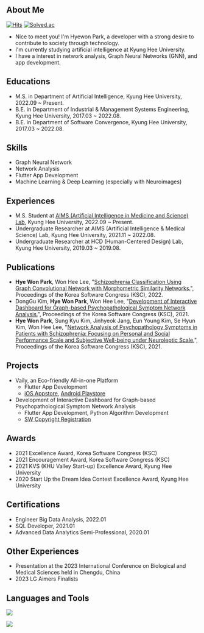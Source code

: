 ## About Me
[![Hits](https://hits.seeyoufarm.com/api/count/incr/badge.svg?url=https%3A%2F%2Fgithub.com%2F2017100898&count_bg=%2398C0E6&title_bg=%23555555&icon=github.svg&icon_color=%23E7E7E7&title=Github&edge_flat=false)](https://hits.seeyoufarm.com)
[![Solved.ac](https://mazassumnida.wtf/api/mini/generate_badge?boj=mymelody)](https://solved.ac/mymelody)

* Nice to meet you! I'm Hyewon Park, a developer with a strong desire to contribute to society through technology.
* I'm currently studying artificial intelligence at Kyung Hee University.
* I have a interest in network analysis, Graph Neural Networks (GNN), and app development.


## Educations 
* M.S. in Department of Artificial Intelligence, Kyung Hee University, 2022.09 ~ Present.
* B.E. in Department of Industrial & Management Systems Engineering, Kyung Hee University, 2017.03 ~ 2022.08.
* B.E. in Department of Software Convergence, Kyung Hee University, 2017.03 ~ 2022.08.

## Skills
* Graph Neural Network
* Network Analysis
* Flutter App Development
* Machine Learning & Deep Learning (especially with Neuroimages)

## Experiences
* M.S. Student at [AIMS (Artificial Intelligence in Medicine and Science) Lab](https://sites.google.com/view/khu-aims/home/), Kyung Hee University, 2022.09 ~ Present.
* Undergraduate Researcher at AIMS (Artificial Intelligence & Medical Science) Lab, Kyung Hee University,  2021.11 ~ 2022.08.
* Undergraduate Researcher at HCD (Human-Centered Design) Lab, Kyung Hee University, 2019.03 ~ 2019.08.

## Publications
* **Hye Won Park**, Won Hee Lee, "[Schizophrenia Classification Using Graph Convolutional Network with Morphometric Similarity Networks.](https://www.dbpia.co.kr/pdf/pdfView.do?nodeId=NODE11224234)", Proceedings of the Korea Software Congress (KSC), 2022.
* DongGu Kim, **Hye Won Park**, Won Hee Lee, "[Development of Interactive Dashboard for Graph-based Psychopathological Symptom Network Analysis.](https://www.dbpia.co.kr/pdf/pdfView.do?nodeId=NODE11036035)", Proceedings of the Korea Software Congress (KSC), 2021.
* **Hye Won Park**, Sung Kyu Kim, Jinhyeok Jang, Eun Young Kim, Se Hyun Kim, Won Hee Lee, "[Network Analysis of Psychopathology Symptoms in Patients with Schizophrenia: Focusing on Personal and Social Performance Scale and Subjective Well-being under Neuroleptic Scale.](https://www.dbpia.co.kr/pdf/pdfView.do?nodeId=NODE11036074)", Proceedings of the Korea Software Congress (KSC), 2021.

## Projects
* Vaily, an Eco-friendly All-in-one Platform
    * Flutter App Development
    * [iOS Appstore](https://apps.apple.com/kr/app/%EB%B2%A0%EC%9D%BC%EB%A6%AC-vaily/id1637571120), [Android Playstore](https://play.google.com/store/apps/details?id=com.hyen.vaily)
* Development of Interactive Dashboard for Graph-based Psychopathological Symptom Network Analysis
    * Flutter App Development, Python Algorithm Development
    * [SW Copyright Registration](https://www.cros.or.kr/psnsys/cmmn/infoPage.do?w2xPath=/ui/twc/sch/swRscOtct/swRscOtctDtl.xml)

## Awards
* 2021 Excellence Award, Korea Software Congress (KSC)
* 2021 Encouragement Award, Korea Software Congress (KSC)
* 2021 KVS (KHU Valley Start-up) Excellence Award, Kyung Hee University
* 2020 Start Up the Dream Idea Contest Excellence Award,  Kyung Hee University

## Certifications
* Engineer Big Data Analysis, 2022.01
* SQL Developer, 2021.01
* Advanced Data Analytics Semi-Professional, 2020.01

## Other Experiences
* Presentation at the 2023 International Conference on Biological and Medical Sciences held in Chengdu, China
* 2023 LG Aimers Finalists



## Languages and Tools
<a href="https://skillicons.dev">
<img src="https://skillicons.dev/icons?i=python,flutter,dart,cpp,r,pytorch" />
</p>
<img src="https://skillicons.dev/icons?i=vscode,androidstudio,firebase,github" />
</a>